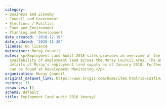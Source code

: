 ```yaml
---
category:
- Business and Economy
- Council and Government
- Elections / Politics
- Food and Environment
- Planning and Development
date_created: '2018-12-19'
date_updated: '2020-11-30'
license: No licence
maintainer: Moray Council
notes: <p>Employment Land Audit 2018 sites provides am overview of the supply and
  availability of employment land across the Moray Council area. The audit provides
  details of Moray's employment land supply as at January 2018. Further information
  can be found at Development Monitoring.</p>
organization: Moray Council
original_dataset_link: https://www.arcgis.com/home/item.html?id=ca1f14248a5448f9b6ce4c436aad360a
records: 33
resources: []
schema: default
title: Employment land audit 2018 (moray)
---
```

